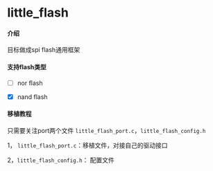 # little_flash

#### 介绍
目标做成spi flash通用框架



#### 支持flash类型

- [ ] nor flash
- [x] nand flash




#### 移植教程

只需要关注port两个文件 `little_flash_port.c`，`little_flash_config.h`

1， `little_flash_port.c`：移植文件，对接自己的驱动接口

2，`little_flash_config.h`： 配置文件

